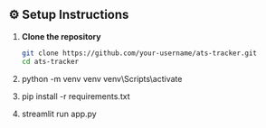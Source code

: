 ## ⚙️ Setup Instructions

1. **Clone the repository**
   ```bash
   git clone https://github.com/your-username/ats-tracker.git
   cd ats-tracker

2. python -m venv venv
venv\Scripts\activate

3. pip install -r requirements.txt

4. streamlit run app.py

